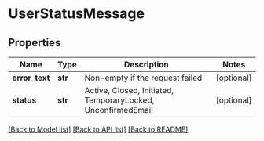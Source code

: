 # UserStatusMessage

## Properties
Name | Type | Description | Notes
------------ | ------------- | ------------- | -------------
**error_text** | **str** | Non-empty if the request failed | [optional] 
**status** | **str** | Active, Closed, Initiated, TemporaryLocked, UnconfirmedEmail | [optional] 

[[Back to Model list]](../README.md#documentation-for-models) [[Back to API list]](../README.md#documentation-for-api-endpoints) [[Back to README]](../README.md)

